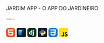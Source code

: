 JARDIM APP - O APP DO JARDINEIRO 

<img src="imagens/logo.png" alt="Logo Python Dark" width="25px">

<img src="imagens/HTML.svg" alt="Logo Python Dark" width="25px">   <img src="imagens/sqlite.svg" alt="Logo Python Dark" width="25px">     <img src="imagens/Django.svg" alt="Logo Python Dark" width="25px">     <img src="imagens/python.svg" alt="Logo Python Dark" width="25px">     <img src="imagens/CSS.svg" alt="Logo Python Dark" width="25px">     <img src="imagens/javascript.svg" alt="Logo Python Dark" width="25px">









